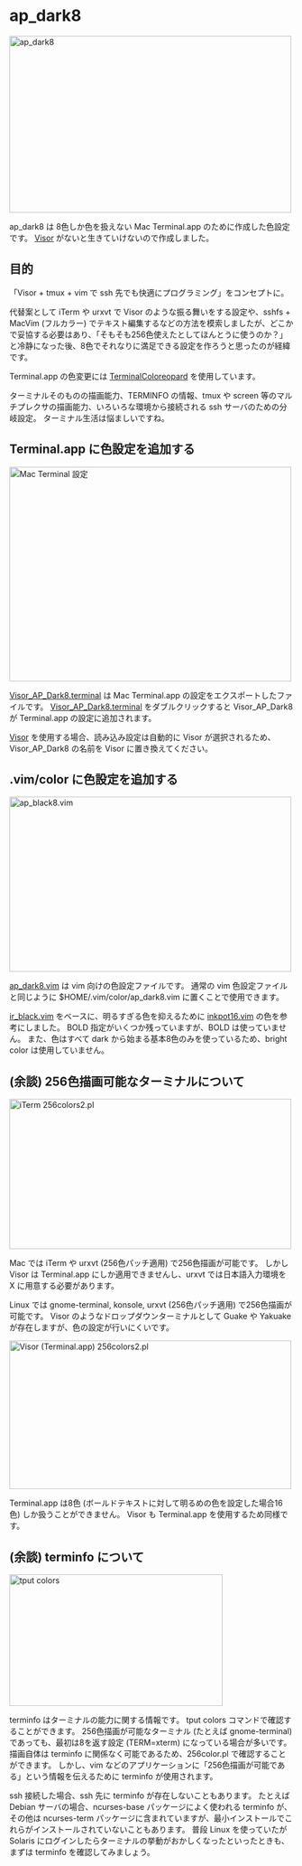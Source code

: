 # ap_dark8

<a href="http://www.flickr.com/photos/36836508@N02/4931578715/" title="ap_dark8 by apribase, on Flickr"><img src="http://farm5.static.flickr.com/4100/4931578715_bce275f211.jpg" width="500" height="313" alt="ap_dark8" /></a>

ap_dark8 は 8色しか色を扱えない Mac Terminal.app のために作成した色設定です。
<a href="http://visor.binaryage.com/">Visor</a> がないと生きていけないので作成しました。

## 目的

「Visor + tmux + vim で ssh 先でも快適にプログラミング」をコンセプトに。

代替案として iTerm や urxvt で Visor のような振る舞いをする設定や、sshfs + MacVim (フルカラー) でテキスト編集するなどの方法を模索しましたが、どこかで妥協する必要はあり、「そもそも256色使えたとしてほんとうに使うのか？」と冷静になった後、8色でそれなりに満足できる設定を作ろうと思ったのが経緯です。

Terminal.app の色変更には <a href="http://niw.at/articles/2007/11/02/TerminalColoreopard/ja" title="TerminalColoreopard">TerminalColoreopard</a> を使用しています。

ターミナルそのものの描画能力、TERMINFO の情報、tmux や screen 等のマルチプレクサの描画能力、いろいろな環境から接続される ssh サーバのための分岐設定。
ターミナル生活は悩ましいですね。

## Terminal.app に色設定を追加する

<a href="http://www.flickr.com/photos/36836508@N02/4931578877/" title="Mac Terminal 設定 by apribase, on Flickr"><img src="http://farm5.static.flickr.com/4116/4931578877_7c08b95da1.jpg" width="500" height="380" alt="Mac Terminal 設定" /></a>

<a href="http://github.com/apribase/ap_dark8/blob/master/Visor_AP_Dark8.terminal" title="Visor_AP_Dark8.terminal">Visor_AP_Dark8.terminal</a> は Mac Terminal.app の設定をエクスポートしたファイルです。
<a href="http://github.com/apribase/ap_dark8/blob/master/Visor_AP_Dark8.terminal">Visor_AP_Dark8.terminal</a> をダブルクリックすると Visor_AP_Dark8 が Terminal.app の設定に追加されます。

<a href="http://visor.binaryage.com/">Visor</a> を使用する場合、読み込み設定は自動的に Visor が選択されるため、Visor_AP_Dark8 の名前を Visor に置き換えてください。

## .vim/color に色設定を追加する

<a href="http://www.flickr.com/photos/36836508@N02/4931710837/" title="ap_black8.vim by apribase, on Flickr"><img src="http://farm5.static.flickr.com/4074/4931710837_fd427cb57d.jpg" width="500" height="310" alt="ap_black8.vim" /></a>

<a href="http://github.com/apribase/ap_dark8/blob/master/ap_dark8.vim" title="ap_dark8.vim">ap_dark8.vim</a> は vim 向けの色設定ファイルです。
通常の vim 色設定ファイルと同じように $HOME/.vim/color/ap_dark8.vim に置くことで使用できます。

<a href="http://blog.infinitered.com/entries/show/8" title="ir_black">ir_black.vim</a> をベースに、明るすぎる色を抑えるために <a href="http://d.hatena.ne.jp/y_yanbe/20070904/1188911217">inkpot16.vim</a> の色を参考にしました。
BOLD 指定がいくつか残っていますが、BOLD は使っていません。
また、色はすべて dark から始まる基本8色のみを使っているため、bright color は使用していません。

## (余談) 256色描画可能なターミナルについて

<a href="http://www.flickr.com/photos/36836508@N02/4931623821/" title="iTerm 256colors2.pl by apribase, on Flickr"><img src="http://farm5.static.flickr.com/4137/4931623821_774d413a08.jpg" width="500" height="266" alt="iTerm 256colors2.pl" /></a>

Mac では iTerm や urxvt (256色パッチ適用) で256色描画が可能です。
しかし Visor は Terminal.app にしか適用できませんし、urxvt では日本語入力環境を X に用意する必要があります。

Linux では gnome-terminal, konsole, urxvt (256色パッチ適用) で256色描画が可能です。
Visor のようなドロップダウンターミナルとして Guake や Yakuake が存在しますが、色の設定が行いにくいです。

<a href="http://www.flickr.com/photos/36836508@N02/4932216282/" title="Visor (Terminal.app) 256colors2.pl by apribase, on Flickr"><img src="http://farm5.static.flickr.com/4077/4932216282_ef61f9fb3c.jpg" width="500" height="263" alt="Visor (Terminal.app) 256colors2.pl" /></a>

Terminal.app は8色 (ボールドテキストに対して明るめの色を設定した場合16色) しか扱うことができません。
Visor も Terminal.app を使用するため同様です。

## (余談) terminfo について

<a href="http://www.flickr.com/photos/36836508@N02/4932276836/" title="tput colors by apribase, on Flickr"><img src="http://farm5.static.flickr.com/4134/4932276836_e2934df156.jpg" width="378" height="233" alt="tput colors" /></a>

terminfo はターミナルの能力に関する情報です。
tput colors コマンドで確認することができます。
256色描画が可能なターミナル (たとえば gnome-terminal) であっても、最初は8を返す設定 (TERM=xterm) になっている場合が多いです。
描画自体は terminfo に関係なく可能であるため、256color.pl で確認することができます。
しかし、vim などのアプリケーションに「256色描画が可能である」という情報を伝えるために terminfo が使用されます。

ssh 接続した場合、ssh 先に terminfo が存在しないこともあります。
たとえば Debian サーバの場合、ncurses-base パッケージによく使われる terminfo が、その他は ncurses-term パッケージに含まれていますが、最小インストールでこれらがインストールされていないこともあります。
普段 Linux を使っていたが Solaris にログインしたらターミナルの挙動がおかしくなったといったときも、まずは terminfo を確認してみましょう。